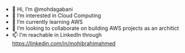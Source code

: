 - 👋 Hi, I’m @mohdagabani
- 👀 I’m interested in Cloud Computing
- 🌱 I’m currently learning AWS
- 💞️ I’m looking to collaborate on building AWS projects as an architict 
- 📫 I'm reachable in LinkedIn through https://linkedin.com/in/mohibrahimahmed

<!---
mohdagabani/mohdagabani is a ✨ special ✨ repository because its `README.md` (this file) appears on your GitHub profile.
You can click the Preview link to take a look at your changes.
--->
